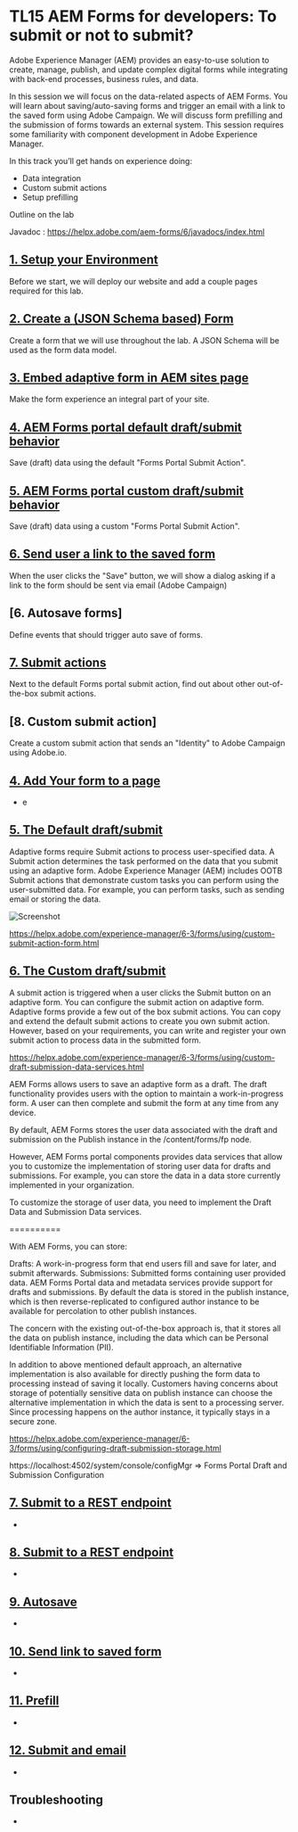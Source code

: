 # TL15 AEM Forms for developers: To submit or not to submit?

Adobe Experience Manager (AEM) provides an easy-to-use solution to create, manage, publish, and update complex digital forms while integrating with back-end processes, business rules, and data.
 
In this session we will focus on the data-related aspects of AEM Forms. You will learn about saving/auto-saving forms and trigger an email with a link to the saved form using Adobe Campaign. We will discuss form prefilling and the submission of forms towards an external system. This session requires some familiarity with component development in Adobe Experience Manager.
 
In this track you’ll get hands on experience doing:

* Data  integration
* Custom submit actions
* Setup prefilling

Outline on the lab

Javadoc : https://helpx.adobe.com/aem-forms/6/javadocs/index.html

## [1. Setup your Environment](exercise1/README.md)

Before we start, we will deploy our website and add a couple pages required for this lab.

## [2. Create a (JSON Schema based) Form](exercise2/README.md)

Create a form that we will use throughout the lab. A JSON Schema will be used as the form data model.

## [3. Embed adaptive form in AEM sites page](exercise3/README.md)

Make the form experience an integral part of your site.

## [4. AEM Forms portal default draft/submit behavior](exercise4/README.md)

Save (draft) data using the default "Forms Portal Submit Action".

## [5. AEM Forms portal custom draft/submit behavior](exercise5/README.md)

Save (draft) data using a custom "Forms Portal Submit Action".

## [6. Send user a link to the saved form](exercise6/README.md)

When the user clicks the "Save" button, we will show a dialog asking if a link to the form should be sent via email (Adobe Campaign)

## [6. Autosave forms]

Define events that should trigger auto save of forms.

## [7. Submit actions](exercise7/README.md)

Next to the default Forms portal submit action, find out about other out-of-the-box submit actions. 

## [8. Custom submit action]

Create a custom submit action that sends an "Identity" to Adobe Campaign using Adobe.io.

## [4. Add Your form to a page](exercise3/README.md)
* e

## [5. The Default draft/submit](exercise4/README.md)

Adaptive forms require Submit actions to process user-specified data. A Submit action determines the task performed on the data that you submit using an adaptive form. Adobe Experience Manager (AEM) includes OOTB Submit actions that demonstrate custom tasks you can perform using the user-submitted data. For example, you can perform tasks, such as sending email or storing the data.

![Screenshot](aem-forms-submit.png)

https://helpx.adobe.com/experience-manager/6-3/forms/using/custom-submit-action-form.html

## [6. The Custom draft/submit ](exercise5/README.md)

A submit action is triggered when a user clicks the Submit button on an adaptive form. You can configure the submit action on adaptive form. Adaptive forms provide a few out of the box submit actions. You can copy and extend the default submit actions to create you own submit action. However, based on your requirements, you can write and register your own submit action to process data in the submitted form. 

https://helpx.adobe.com/experience-manager/6-3/forms/using/custom-draft-submission-data-services.html

AEM Forms allows users to save an adaptive form as a draft. The draft functionality provides users with the option to maintain a work-in-progress form. A user can then complete and submit the form at any time from any device.

By default, AEM Forms stores the user data associated with the draft and submission on the Publish instance in the /content/forms/fp node.

However, AEM Forms portal components provides data services that allow you to customize the implementation of storing user data for drafts and submissions. For example, you can store the data in a data store currently implemented in your organization.

To customize the storage of user data, you need to implement the Draft Data and Submission Data services.

==========

With AEM Forms, you can store:

Drafts: A work-in-progress form that end users fill and save for later, and submit afterwards.
Submissions: Submitted forms containing user provided data.
AEM Forms Portal data and metadata services provide support for drafts and submissions. By default the data is stored in the publish instance, which is then reverse-replicated to configured author instance to be available for percolation to other publish instances.

The concern with the existing out-of-the-box approach is, that it stores all the data on publish instance, including the data which can be Personal Identifiable Information (PII).

In addition to above mentioned default approach, an alternative implementation is also available for directly pushing the form data to processing instead of saving it locally. Customers having concerns about storage of potentially sensitive data on publish instance can choose the alternative implementation in which the data is sent to a processing server. Since processing happens on the author instance, it typically stays in a secure zone.

https://helpx.adobe.com/experience-manager/6-3/forms/using/configuring-draft-submission-storage.html

https://localhost:4502/system/console/configMgr => Forms Portal Draft and Submission Configuration 

## [7. Submit to a REST endpoint ](exercise5/README.md)
* 

## [8. Submit to a REST endpoint ](exercise5/README.md)
* 

## [9. Autosave](exercise5/README.md)
* 

## [10. Send link to saved form](exercise5/README.md)
* 

## [11. Prefill](exercise5/README.md)
* 

## [12. Submit and email](exercise5/README.md)
* 


## Troubleshooting
* 
